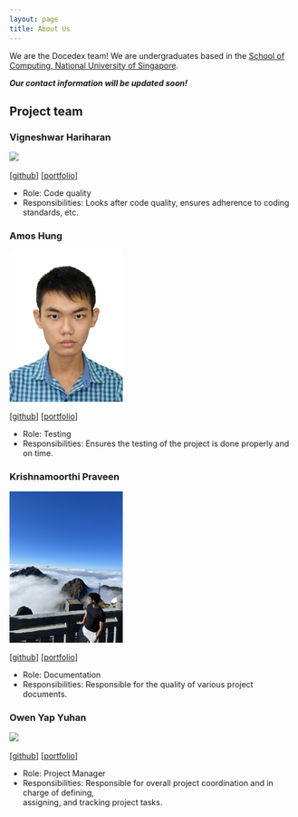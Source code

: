 ```yaml
---
layout: page
title: About Us
---
```


We are the Docedex team! We are undergraduates based in the [School of Computing, National University of Singapore](http://www.comp.nus.edu.sg).

**_Our contact information will be updated soon!_**

## Project team

### Vigneshwar Hariharan

<img src="images/vigonometry.png" width="200px">

[[github](http://github.com/vigonometry)]
[[portfolio](team/vigonometry.md)]

* Role: Code quality
* Responsibilities: Looks after code quality, ensures adherence to coding standards, etc.

### Amos Hung

<img src="images/bobfree546.png" width="200px">

[[github](http://github.com/Bobfree546)] [[portfolio](team/amos.md)]

* Role: Testing
* Responsibilities: Ensures the testing of the project is done properly and on time.

### Krishnamoorthi Praveen

<img src="images/praveenkrishna0512.png" width="200px">

[[github](http://github.com/praveenkrishna0512)]
[[portfolio](team/praveenkrishna0512.md)]

* Role: Documentation
* Responsibilities: Responsible for the quality of various project documents.

### Owen Yap Yuhan

<img src="images/owen-yap.png" width="200px">

[[github](http://github.com/owen-yap)]
[[portfolio](team/owen-yap.md)]

* Role: Project Manager
* Responsibilities: Responsible for overall project coordination and in charge of defining, \
assigning, and tracking project tasks.
